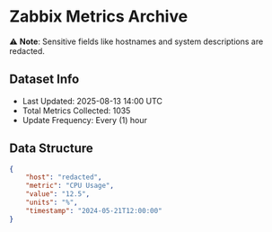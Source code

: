 # Zabbix Metrics Archive

⚠️ **Note**: Sensitive fields like hostnames and system descriptions are redacted.

## Dataset Info
- Last Updated: 2025-08-13 14:00 UTC
- Total Metrics Collected: 1035
- Update Frequency: Every (1) hour

## Data Structure
```json
{
    "host": "redacted",
    "metric": "CPU Usage",
    "value": "12.5",
    "units": "%",
    "timestamp": "2024-05-21T12:00:00"
}
```
